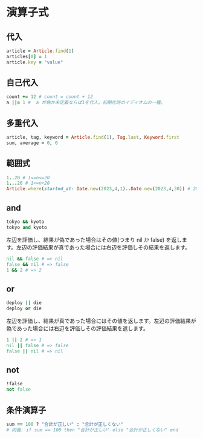 # 演算子式

## 代入

```ruby
article = Article.find(1)
articles[0] = 1
article.key = "value"
```

## 自己代入

```ruby
count += 12 # count = count + 12
a ||= 1 #  a が偽か未定義ならば1を代入。初期化時のイディオムの一種。
```

## 多重代入

```ruby
article, tag, keyword = Article.find(1), Tag.last, Keyword.first
sum, average = 0, 0
```

## 範囲式

```ruby
1..20 # 1<=n<=20
1...20 # 1<=n<20
Article.where(started_at: Date.new(2023,4,1)..Date.new(2023,4,30)) # 2023/04/01<=n<=2023/04/30
```

## and

```ruby
tokyo && kyoto
tokyo and kyoto
```

左辺を評価し、結果が偽であった場合はその値(つまり nil か false) を返します。左辺の評価結果が真であった場合には右辺を評価しその結果を返します。

```ruby
nil && false # => nil
false && nil # => false
1 && 2 # => 2
```


## or

```ruby
deploy || die
deploy or die
```

左辺を評価し、結果が真であった場合にはその値を返します。左辺の評価結果が偽であった場合には右辺を評価しその評価結果を返します。

```ruby
1 || 2 # => 1
nil || false # => false
false || nil # => nil
```

## not

```ruby
!false
not false
```

## 条件演算子

```ruby
sum == 100 ? "合計が正しい" : "合計が正しくない"
# 同義: if sum == 100 then "合計が正しい" else "合計が正しくない" end
```